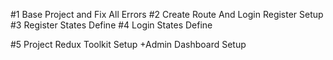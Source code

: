 #1 Base Project and Fix All Errors
#2 Create Route And Login Register Setup
#3 Register States Define
#4 Login States Define

#5 Project Redux Toolkit Setup
+Admin Dashboard Setup